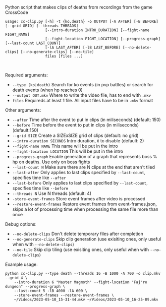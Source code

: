 Python script that makes clips of deaths from recordings from the game CrossCode

```
usage: cc-clip.py [-h] -t {ko,death} -o OUTPUT [-A AFTER] [-B BEFORE] [--grid GRID] [--threads THREADS]
                  [--intro-duration INTRO_DURATION] [--fight-name FIGHT_NAME]
                  [--fight-location FIGHT_LOCATION] [--progress-graph] [--last-count LAST_COUNT]
                  [-lA LAST_AFTER] [-lB LAST_BEFORE] [--no-delete-clips] [--no-generate-clips] [--no-tile]
                  files [files ...]
```
<br>

Required arguments:
- `--type (ko|death)` Search for ko events (in pvp battles) or search for death events (when hp reaches 0)<br>
- `--output OUT.mkv` Where to write the video file, has to end with `.mkv`<br>
- `files` Requireds at least 1 file. All input files have to be in `.mkv` format<br>

Other arguments:
- `--after` Time after the event to put in clips (in miliseconds) (default: 150)<br>
- `--before` Time before the event to put in clips (in miliseconds) (default:150)<br>
- `--grid SIZE` Create a SIZExSIZE grid of clips (default: no grid)<br>
- `--intro-duration SECONDS` Intro duration, `0` to disable (default: 2)<br>
- `--fight-name NAME` This name will be put in the intro<br>
- `--fight-location LOCATION` This will be put in the intro<br>
- `--progress-graph` Enable generation of a graph that represents boss % hp on deaths. Use only on boss fights<br>
- `--last-count N` Make sure there are N clips at the end that aren't tiled<br>
- `--last-after` Only applies to last clips specified by `--last-count`, specifies time like `--after`<br>
- `--last-before` Only applies to last clips specified by `--last-count`, specifies time like `--before`<br>
- `--threads N` Use N threads (default: 4)<br>
- `-store-event-frames` Store event frames after video is processed
- `--restore-event-frames` Restore event frames from event-frames.json, skips a lot of processing time when processing the same file more than once

Debug options:<br>
- `--no-delete-clips` Don't delete temporary files after completion<br>
- `--no-generate-clips` Skip clip generation (use exisiting ones, only useful when with `--no-delete-clips`)<br>
-  `--no-tile` Skip clip tiling (use exisiting ones, only useful when with `--no-delete-clips`)<br>

Example usage:
```
python cc-clip.py --type death --threads 16 -B 1000 -A 700 -o clip.mkv --grid 4 \
    --intro-duration 6 "Master Magmoth" --fight-location "Faj'ro dungeon" --progress-graph \
    --last-count 5 -lB 4000 -lA 600 \
    --store-event-frames --restore-event-frames \
    ~/Videos/2023-05-10_15-31-44.mkv ~/Videos/2023-05-10_16-25-09.mkv
```
